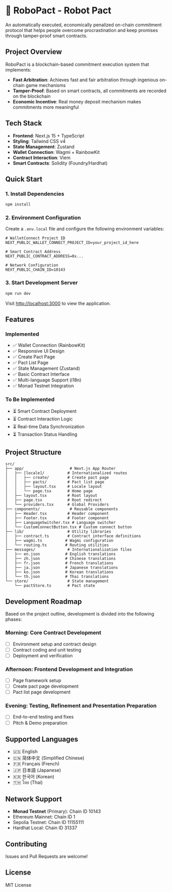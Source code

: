 # 🤖 RoboPact - Robot Pact

An automatically executed, economically penalized on-chain commitment protocol that helps people overcome procrastination and keep promises through tamper-proof smart contracts.

## Project Overview

RoboPact is a blockchain-based commitment execution system that implements:

- **Fast Arbitration**: Achieves fast and fair arbitration through ingenious on-chain game mechanisms
- **Tamper-Proof**: Based on smart contracts, all commitments are recorded on the blockchain
- **Economic Incentive**: Real money deposit mechanism makes commitments more meaningful

## Tech Stack

- **Frontend**: Next.js 15 + TypeScript
- **Styling**: Tailwind CSS v4
- **State Management**: Zustand
- **Wallet Connection**: Wagmi + RainbowKit
- **Contract Interaction**: Viem
- **Smart Contracts**: Solidity (Foundry/Hardhat)

## Quick Start

### 1. Install Dependencies

```bash
npm install
```

### 2. Environment Configuration

Create a `.env.local` file and configure the following environment variables:

```env
# WalletConnect Project ID
NEXT_PUBLIC_WALLET_CONNECT_PROJECT_ID=your_project_id_here

# Smart Contract Address
NEXT_PUBLIC_CONTRACT_ADDRESS=0x...

# Network Configuration
NEXT_PUBLIC_CHAIN_ID=10143
```

### 3. Start Development Server

```bash
npm run dev
```

Visit [http://localhost:3000](http://localhost:3000) to view the application.

## Features

### Implemented

- ✅ Wallet Connection (RainbowKit)
- ✅ Responsive UI Design
- ✅ Create Pact Page
- ✅ Pact List Page
- ✅ State Management (Zustand)
- ✅ Basic Contract Interface
- ✅ Multi-language Support (i18n)
- ✅ Monad Testnet Integration

### To Be Implemented

- ⏳ Smart Contract Deployment
- ⏳ Contract Interaction Logic
- ⏳ Real-time Data Synchronization
- ⏳ Transaction Status Handling

## Project Structure

```text
src/
├── app/                    # Next.js App Router
│   ├── [locale]/          # Internationalized routes
│   │   ├── create/        # Create pact page
│   │   ├── pacts/         # Pact list page
│   │   ├── layout.tsx     # Locale layout
│   │   └── page.tsx       # Home page
│   ├── layout.tsx         # Root layout
│   ├── page.tsx           # Root redirect
│   └── providers.tsx      # Global Providers
├── components/             # Reusable components
│   ├── Header.tsx         # Header component
│   ├── Footer.tsx         # Footer component
│   ├── LanguageSwitcher.tsx # Language switcher
│   └── CustomConnectButton.tsx # Custom connect button
├── lib/                   # Utility libraries
│   ├── contract.ts        # Contract interface definitions
│   ├── wagmi.ts          # Wagmi configuration
│   └── routing.ts        # Routing utilities
├── messages/              # Internationalization files
│   ├── en.json           # English translations
│   ├── zh.json           # Chinese translations
│   ├── fr.json           # French translations
│   ├── ja.json           # Japanese translations
│   ├── ko.json           # Korean translations
│   └── th.json           # Thai translations
└── store/                 # State management
    └── pactStore.ts       # Pact state
```

## Development Roadmap

Based on the project outline, development is divided into the following phases:

### Morning: Core Contract Development

- [ ] Environment setup and contract design
- [ ] Contract coding and unit testing
- [ ] Deployment and verification

### Afternoon: Frontend Development and Integration

- [ ] Page framework setup
- [ ] Create pact page development
- [ ] Pact list page development

### Evening: Testing, Refinement and Presentation Preparation

- [ ] End-to-end testing and fixes
- [ ] Pitch & Demo preparation

## Supported Languages

- 🇺🇸 English
- 🇨🇳 简体中文 (Simplified Chinese)
- 🇫🇷 Français (French)
- 🇯🇵 日本語 (Japanese)
- 🇰🇷 한국어 (Korean)
- 🇹🇭 ไทย (Thai)

## Network Support

- **Monad Testnet** (Primary): Chain ID 10143
- Ethereum Mainnet: Chain ID 1
- Sepolia Testnet: Chain ID 11155111
- Hardhat Local: Chain ID 31337

## Contributing

Issues and Pull Requests are welcome!

## License

MIT License
